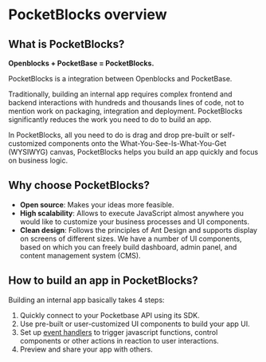 # PocketBlocks overview

## What is PocketBlocks?

**Openblocks + PocketBase = PocketBlocks.**

PocketBlocks is a integration between Openblocks and PocketBase.

Traditionally, building an internal app requires complex frontend and backend interactions with hundreds and thousands lines of code, not to mention work on packaging, integration and deployment. PocketBlocks significantly reduces the work you need to do to build an app.

In PocketBlocks, all you need to do is drag and drop pre-built or self-customized components onto the What-You-See-Is-What-You-Get (WYSIWYG) canvas, PocketBlocks helps you build an app quickly and focus on business logic.

## Why choose PocketBlocks?

- **Open source**: Makes your ideas more feasible.
- **High scalability**: Allows to execute JavaScript almost anywhere you would like to customize your business processes and UI components.
- **Clean design**: Follows the principles of Ant Design and supports display on screens of different sizes. We have a number of UI components, based on which you can freely build dashboard, admin panel, and content management system (CMS).

## How to build an app in PocketBlocks?

Building an internal app basically takes 4 steps:

1. Quickly connect to your Pocketbase API using its SDK.
2. Use pre-built or user-customized UI components to build your app UI.
3. Set up [event handlers](build-apps/event-handlers.md) to trigger javascript functions, control components or other actions in reaction to user interactions.
4. Preview and share your app with others.
